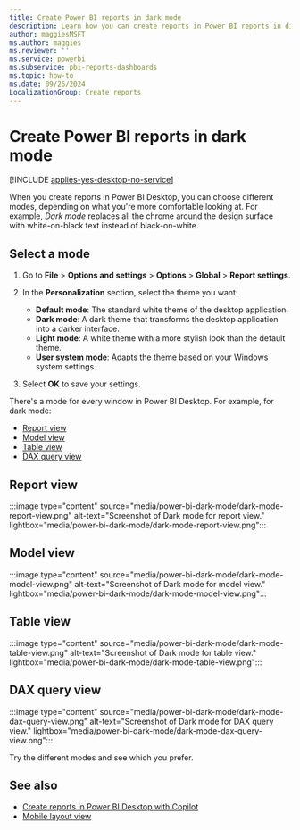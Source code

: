 ```yaml
---
title: Create Power BI reports in dark mode
description: Learn how you can create reports in Power BI reports in different modes.
author: maggiesMSFT
ms.author: maggies
ms.reviewer: ''
ms.service: powerbi
ms.subservice: pbi-reports-dashboards
ms.topic: how-to
ms.date: 09/26/2024
LocalizationGroup: Create reports
---
```

# Create Power BI reports in dark mode

[!INCLUDE [applies-yes-desktop-no-service](../includes/applies-yes-desktop-no-service.md)]

When you create reports in Power BI Desktop, you can choose different modes, depending on what you're more comfortable looking at. For example, *Dark mode* replaces all the chrome around the design surface with white-on-black text instead of black-on-white.

## Select a mode

1. Go to **File** > **Options and settings** > **Options** > **Global** > **Report settings**.
1. In the **Personalization** section, select the theme you want:

    - **Default mode**: The standard white theme of the desktop application.
    - **Dark mode**: A dark theme that transforms the desktop application into a darker interface.
    - **Light mode**: A white theme with a more stylish look than the default theme.
    - **User system mode**: Adapts the theme based on your Windows system settings.
1. Select **OK** to save your settings.

There's a mode for every window in Power BI Desktop. For example, for dark mode:

- [Report view](#report-view)
- [Model view](#model-view)
- [Table view](#table-view)
- [DAX query view](#dax-query-view)
 
## Report view

:::image type="content" source="media/power-bi-dark-mode/dark-mode-report-view.png" alt-text="Screenshot of Dark mode for report view." lightbox="media/power-bi-dark-mode/dark-mode-report-view.png":::

## Model view

:::image type="content" source="media/power-bi-dark-mode/dark-mode-model-view.png" alt-text="Screenshot of Dark mode for model view." lightbox="media/power-bi-dark-mode/dark-mode-model-view.png":::

## Table view

:::image type="content" source="media/power-bi-dark-mode/dark-mode-table-view.png" alt-text="Screenshot of Dark mode for table view." lightbox="media/power-bi-dark-mode/dark-mode-table-view.png":::

## DAX query view

:::image type="content" source="media/power-bi-dark-mode/dark-mode-dax-query-view.png" alt-text="Screenshot of Dark mode for DAX query view." lightbox="media/power-bi-dark-mode/dark-mode-dax-query-view.png":::

Try the different modes and see which you prefer.

## See also

- [Create reports in Power BI Desktop with Copilot](copilot-create-desktop-report.md)
- [Mobile layout view](power-bi-create-mobile-optimized-report-mobile-layout-view.md)